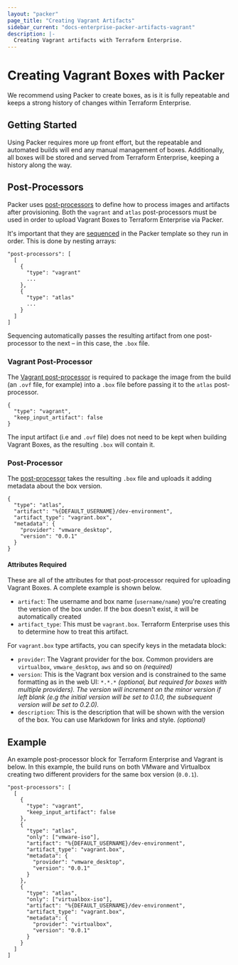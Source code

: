 ```yaml
---
layout: "packer"
page_title: "Creating Vagrant Artifacts"
sidebar_current: "docs-enterprise-packer-artifacts-vagrant"
description: |-
  Creating Vagrant artifacts with Terraform Enterprise.
---
```


# Creating Vagrant Boxes with Packer

We recommend using Packer to create boxes, as is it is fully repeatable and keeps a strong
history of changes within Terraform Enterprise.

## Getting Started

Using Packer requires more up front effort, but the repeatable and
automated builds will end any manual management of boxes. Additionally,
all boxes will be stored and served from Terraform Enterprise, keeping a history along
the way.

## Post-Processors

Packer uses [post-processors](https://packer.io/docs/templates/post-processors.html) to define how to process
images and artifacts after provisioning. Both the `vagrant` and `atlas` post-processors must be used in order
to upload Vagrant Boxes to Terraform Enterprise via Packer.

It's important that they are [sequenced](https://packer.io/docs/templates/post-processors.html)
in the Packer template so they run in order. This is done by nesting arrays:

    "post-processors": [
      [
        {
          "type": "vagrant"
          ...
        },
        {
          "type": "atlas"
          ...
        }
      ]
    ]

Sequencing automatically passes the resulting artifact from one
post-processor to the next – in this case, the `.box` file.

### Vagrant Post-Processor

The [Vagrant post-processor](https://packer.io/docs/post-processors/vagrant.html) is required to package the image
from the build (an `.ovf` file, for example) into a `.box` file before
passing it to the `atlas` post-processor.

    {
      "type": "vagrant",
      "keep_input_artifact": false
    }

The input artifact (i.e and `.ovf` file) does not need to be kept when building Vagrant Boxes,
as the resulting `.box` will contain it.

### Post-Processor

The [post-processor](https://packer.io/docs/post-processors/atlas.html) takes the resulting `.box` file and uploads it adding metadata about the box version.

    {
      "type": "atlas",
      "artifact": "%{DEFAULT_USERNAME}/dev-environment",
      "artifact_type": "vagrant.box",
      "metadata": {
        "provider": "vmware_desktop",
        "version": "0.0.1"
      }
    }

#### Attributes Required

These are all of the attributes for that post-processor
required for uploading Vagrant Boxes. A complete example is shown below.

- `artifact`: The username and box name (`username/name`) you're creating the version
of the box under. If the box doesn't exist, it will be automatically
created
- `artifact_type`: This must be `vagrant.box`. Terraform Enterprise uses this to determine
how to treat this artifact.

For `vagrant.box` type artifacts, you can specify keys in the metadata block:

- `provider`: The Vagrant provider for the box. Common providers are
`virtualbox`, `vmware_desktop`, `aws` and so on _(required)_
- `version`: This is the Vagrant box version and is constrained to the
same formatting as in the web UI: `*.*.*` _(optional, but required for boxes
with multiple providers). The version will increment on the minor version if left blank (e.g the initial version will be set to 0.1.0, the subsequent version will be set to 0.2.0)._
- `description`: This is the description that will be shown with the
version of the box. You can use Markdown for links and style. _(optional)_

## Example

An example post-processor block for Terraform Enterprise and Vagrant is below. In this example,
the build runs on both VMware and Virtualbox creating two
different providers for the same box version (`0.0.1`).

    "post-processors": [
      [
        {
          "type": "vagrant",
          "keep_input_artifact": false
        },
        {
          "type": "atlas",
          "only": ["vmware-iso"],
          "artifact": "%{DEFAULT_USERNAME}/dev-environment",
          "artifact_type": "vagrant.box",
          "metadata": {
            "provider": "vmware_desktop",
            "version": "0.0.1"
          }
        },
        {
          "type": "atlas",
          "only": ["virtualbox-iso"],
          "artifact": "%{DEFAULT_USERNAME}/dev-environment",
          "artifact_type": "vagrant.box",
          "metadata": {
            "provider": "virtualbox",
            "version": "0.0.1"
          }
        }
      ]
    ]
